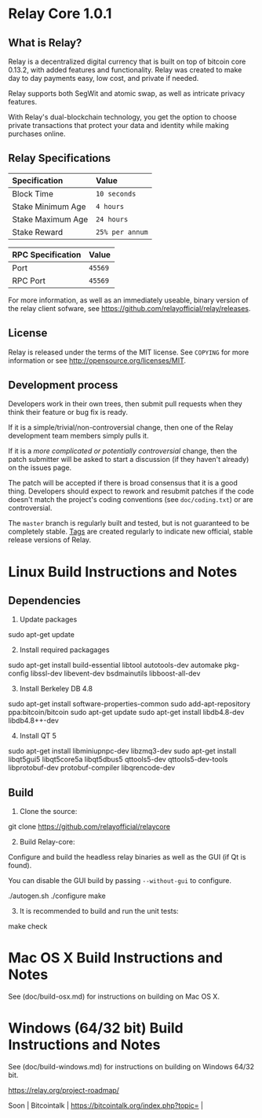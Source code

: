 Relay Core 1.0.1
=============================

What is Relay?
-------------

Relay is a decentralized digital currency that is built on top of bitcoin core 0.13.2, with added features and functionality. Relay was created to make day to day payments easy, low cost, and private if needed.

Relay supports both SegWit and atomic swap, as well as intricate privacy features.

With Relay's dual-blockchain technology, you get the option to choose private transactions that protect your data and identity while making purchases online.

## Relay Specifications

| Specification | Value |
|:-----------|:-----------|
| Block Time | `10 seconds` |
| Stake Minimum Age | `4 hours` |
| Stake Maximum Age | `24 hours` |
| Stake Reward | `25% per annum` |

| RPC Specification | Value |
|:-----------|:-----------|
| Port | `45569` |
| RPC Port | `45569` |


For more information, as well as an immediately useable, binary version of
the relay client sofware, see https://github.com/relayofficial/relay/releases.


License
-------

Relay is released under the terms of the MIT license. See `COPYING` for more
information or see http://opensource.org/licenses/MIT.


Development process
-------------------

Developers work in their own trees, then submit pull requests when they think
their feature or bug fix is ready.

If it is a simple/trivial/non-controversial change, then one of the Relay
development team members simply pulls it.

If it is a *more complicated or potentially controversial* change, then the patch
submitter will be asked to start a discussion (if they haven't already) on the
issues page.

The patch will be accepted if there is broad consensus that it is a good thing.
Developers should expect to rework and resubmit patches if the code doesn't
match the project's coding conventions (see `doc/coding.txt`) or are
controversial.

The `master` branch is regularly built and tested, but is not guaranteed to be
completely stable. [Tags](https://github.com/relayofficial/relaycore/tags) are created
regularly to indicate new official, stable release versions of Relay.



Linux Build Instructions and Notes
==================================

Dependencies
----------------------
1.  Update packages

sudo apt-get update

2.  Install required packagages

sudo apt-get install build-essential libtool autotools-dev automake pkg-config libssl-dev libevent-dev bsdmainutils libboost-all-dev

3.  Install Berkeley DB 4.8

sudo apt-get install software-properties-common
sudo add-apt-repository ppa:bitcoin/bitcoin
sudo apt-get update
sudo apt-get install libdb4.8-dev libdb4.8++-dev

4.  Install QT 5

sudo apt-get install libminiupnpc-dev libzmq3-dev
sudo apt-get install libqt5gui5 libqt5core5a libqt5dbus5 qttools5-dev qttools5-dev-tools libprotobuf-dev protobuf-compiler libqrencode-dev

Build
----------------------
1.  Clone the source:

git clone https://github.com/relayofficial/relaycore

2.  Build Relay-core:

Configure and build the headless relay binaries as well as the GUI (if Qt is found).

You can disable the GUI build by passing `--without-gui` to configure.

./autogen.sh
./configure
make

3.  It is recommended to build and run the unit tests:

make check


Mac OS X Build Instructions and Notes
=====================================
See (doc/build-osx.md) for instructions on building on Mac OS X.



Windows (64/32 bit) Build Instructions and Notes
=====================================
See (doc/build-windows.md) for instructions on building on Windows 64/32 bit.


https://relay.org/project-roadmap/




Soon | Bitcointalk | https://bitcointalk.org/index.php?topic= |
